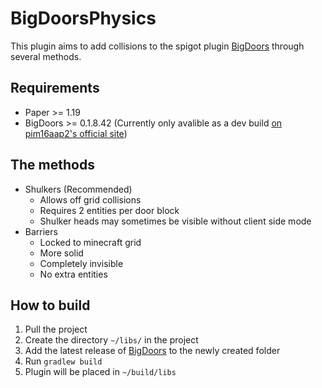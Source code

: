 # BigDoorsPhysics

This plugin aims to add collisions to the spigot plugin [BigDoors](https://www.spigotmc.org/resources/big-doors.58669/) through several methods.

## Requirements
- Paper >= 1.19
- BigDoors >= 0.1.8.42 (Currently only avalible as a dev build [on pim16aap2's official site](https://pim16aap2.nl/BigDoors/))

## The methods
- Shulkers (Recommended)
    - Allows off grid collisions
    - Requires 2 entities per door block
    - Shulker heads may sometimes be visible without client side mode
- Barriers
    - Locked to minecraft grid
    - More solid
    - Completely invisible
    - No extra entities
 
 ## How to build
 1. Pull the project
 2. Create the directory `~/libs/` in the project
 3. Add the latest release of [BigDoors](https://www.spigotmc.org/resources/big-doors.58669/) to the newly created folder
 4. Run `gradlew build`
 5. Plugin will be placed in `~/build/libs`
